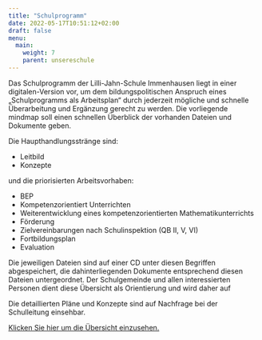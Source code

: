 ```yaml
---
title: "Schulprogramm"
date: 2022-05-17T10:51:12+02:00
draft: false
menu:
  main:
    weight: 7
    parent: unsereschule
---
```


Das Schulprogramm der Lilli-Jahn-Schule Immenhausen liegt in einer digitalen-Version vor, um dem bildungspolitischen Anspruch eines „Schulprogramms als Arbeitsplan“ durch jederzeit mögliche und schnelle Überarbeitung und Ergänzung gerecht zu werden. Die vorliegende mindmap soll einen schnellen Überblick der vorhanden Dateien und Dokumente geben.

 
Die Haupthandlungsstränge sind:
- Leitbild
- Konzepte
 
und die priorisierten Arbeitsvorhaben:
- BEP
- Kompetenzorientiert Unterrichten
- Weiterentwicklung eines kompetenzorientierten Mathematikunterrichts
- Förderung
- Zielvereinbarungen nach Schulinspektion (QB II, V, VI)
- Fortbildungsplan
- Evaluation

Die jeweiligen Dateien sind auf einer CD unter diesen Begriffen abgespeichert, die dahinterliegenden Dokumente entsprechend diesen Dateien untergeordnet. Der Schulgemeinde und allen interessierten Personen dient diese Übersicht als Orientierung und wird daher auf

Die detaillierten Pläne und Konzepte sind auf Nachfrage bei der Schulleitung einsehbar.

<a href="uebersicht_schulprogramm.pdf" target="_blank">Klicken Sie hier um die Übersicht einzusehen.</a>